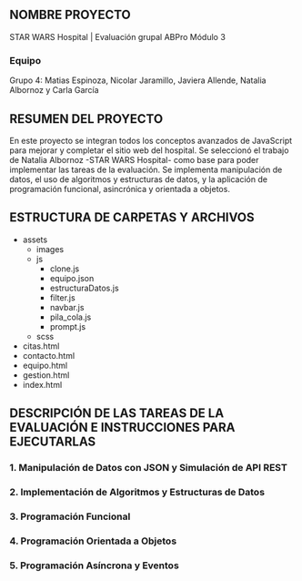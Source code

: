 ## NOMBRE PROYECTO 
STAR WARS Hospital | Evaluación grupal ABPro Módulo 3

### Equipo
Grupo 4: Matias Espinoza, Nicolar Jaramillo, Javiera Allende, Natalia Albornoz y Carla García


## RESUMEN DEL PROYECTO
En este proyecto se integran todos los conceptos avanzados de JavaScript para mejorar y completar el sitio web del hospital. Se seleccionó el trabajo de Natalia Albornoz -STAR WARS Hospital- como base para poder implementar las tareas de la evaluación. Se implementa manipulación de datos, el uso de algoritmos y estructuras de datos, y la aplicación de programación funcional, asincrónica y orientada a objetos.


## ESTRUCTURA DE CARPETAS Y ARCHIVOS
- assets
    - images
    - js
        - clone.js
        - equipo.json
        - estructuraDatos.js
        - filter.js
        - navbar.js
        - pila_cola.js
        - prompt.js
    - scss
- citas.html
- contacto.html
- equipo.html
- gestion.html
- index.html

## DESCRIPCIÓN DE LAS TAREAS DE LA EVALUACIÓN E INSTRUCCIONES PARA EJECUTARLAS

### 1. Manipulación de Datos con JSON y Simulación de API REST

### 2. Implementación de Algoritmos y Estructuras de Datos

### 3. Programación Funcional

### 4. Programación Orientada a Objetos

### 5. Programación Asíncrona y Eventos 




